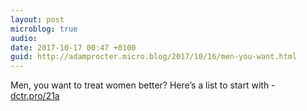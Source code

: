 ```yaml
---
layout: post
microblog: true
audio: 
date: 2017-10-17 00:47 +0100
guid: http://adamprocter.micro.blog/2017/10/16/men-you-want.html
---
```

Men, you want to treat women better? Here’s a list to start with - [dctr.pro/21a](http://dctr.pro/21a)
